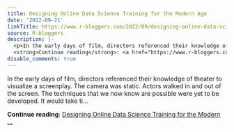```yaml
---
title: Designing Online Data Science Training for the Modern Age
date: '2022-09-21'
linkTitle: https://www.r-bloggers.com/2022/09/designing-online-data-science-training-for-the-modern-age/
source: R-bloggers
description: |-
  <p>In the early days of film, directors referenced their knowledge of theater to visualize a screenplay. The camera was static. Actors walked in and out of the screen. The techniques that we now know are possible were yet to be developed. It would take ti...</p>
  <strong>Continue reading</strong>: <a href="https://www.r-bloggers.com/2022/09/designing-online-data-science-training-for-the-modern-age/">Designing Online Data Science Training for the Modern ...
disable_comments: true
---
```

<p>In the early days of film, directors referenced their knowledge of theater to visualize a screenplay. The camera was static. Actors walked in and out of the screen. The techniques that we now know are possible were yet to be developed. It would take ti...</p>
<strong>Continue reading</strong>: <a href="https://www.r-bloggers.com/2022/09/designing-online-data-science-training-for-the-modern-age/">Designing Online Data Science Training for the Modern ...